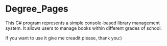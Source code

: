 # Degree_Pages
This C# program represents a simple console-based library management system. It allows users to manage books within different grades of school.

If you want to use it give me creadit please, thank you:)
